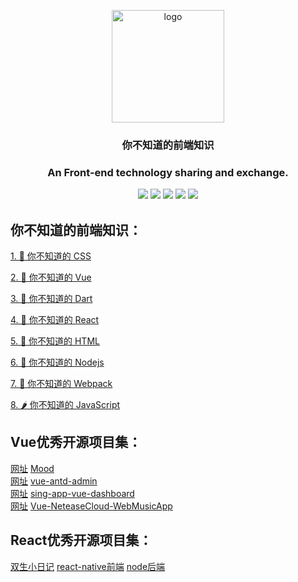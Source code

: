 <p align="center">
  <a href="https://github.com/shunyue1320/frontend-question" target="_blank">
    <img width="180" src="https://iconfont.alicdn.com/t/1b67e9e2-e6db-429e-8a47-5d32d9d89f9b.png" alt="logo">
  </a>
</p>

<div align="center">
<h3>你不知道的前端知识<h3>

An Front-end technology sharing and exchange.

[![](https://img.shields.io/badge/Juejin-掘金-007FFF)](https://juejin.im/user/3702810894152983)
[![](https://img.shields.io/badge/CSDN-博客-E33E33)](https://blog.csdn.net/qq_41614928)
[![](https://img.shields.io/badge/Zhihu-知乎-0084FF)](https://www.zhihu.com/people/shun-yue-45)
[![](https://img.shields.io/badge/bilili-哔哩哔哩-FF69b4)](https://space.bilibili.com/475498258)
[![](https://img.shields.io/badge/公众号-爱看编程-7ED957)](#爱看编程)

</div>


## 你不知道的前端知识：

[1. 🍦 你不知道的 CSS](https://github.com/shunyue1320/frontend-question/blob/master/你不知道的CSS.md)  

[2. 🌾 你不知道的 Vue](https://github.com/shunyue1320/frontend-question/blob/master/你不知道的Vue.md)  

[3. 🌱 你不知道的 Dart](https://github.com/shunyue1320/frontend-question/blob/master/你不知道的Dart.md)  

[4. 🍆 你不知道的 React](https://github.com/shunyue1320/frontend-question/blob/master/你不知道的React.md)  

[5. 🍨 你不知道的 HTML](https://github.com/shunyue1320/frontend-question/blob/master/你不知道的HTML.md)  

[6. 🥗 你不知道的 Nodejs](https://github.com/shunyue1320/frontend-question/blob/master/你不知道的Nodejs.md)  

[7. 🍇 你不知道的 Webpack](https://github.com/shunyue1320/frontend-question/blob/master/你不知道的Webpack.md)  

[8. 🌶 你不知道的 JavaScript](https://github.com/shunyue1320/frontend-question/blob/master/你不知道的JavaScript.md)  




## Vue优秀开源项目集：  
[网址](https://raindays.cn/1400) [Mood](https://github.com/wsydxiangwang/Mood)  
[网址](https://iczer.gitee.io/vue-antd-admin/#/login) [vue-antd-admin](https://github.com/iczer/vue-antd-admin)  
[网址](https://demo.flatlogic.com/sing-app-vue-dashboard/#/app/dashboard) [sing-app-vue-dashboard](https://github.com/flatlogic/sing-app-vue-dashboard)  
[网址](http://123.56.175.108/#/individuation) [Vue-NeteaseCloud-WebMusicApp](https://github.com/daoshengfu/Vue-NeteaseCloud-WebMusicApp)  


## React优秀开源项目集： 
[双生小日记](https://www.bilibili.com/video/av26702790) [react-native前端](https://github.com/oh-bear/2life.git) [node后端](https://github.com/airingursb/2life-server)